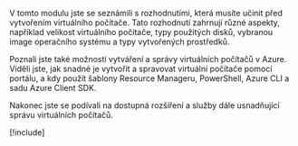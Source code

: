 V tomto modulu jste se seznámili s rozhodnutími, která musíte učinit před vytvořením virtuálního počítače. Tato rozhodnutí zahrnují různé aspekty, například velikost virtuálního počítače, typy použitých disků, vybranou image operačního systému a typy vytvořených prostředků.

Poznali jste také možnosti vytváření a správy virtuálních počítačů v Azure. Viděli jste, jak snadné je vytvořit a spravovat virtuální počítače pomocí portálu, a kdy použít šablony Resource Manageru, PowerShell, Azure CLI a sadu Azure Client SDK.

Nakonec jste se podívali na dostupná rozšíření a služby dále usnadňující správu virtuálních počítačů.

[!include[](../../../includes/azure-sandbox-cleanup.md)]